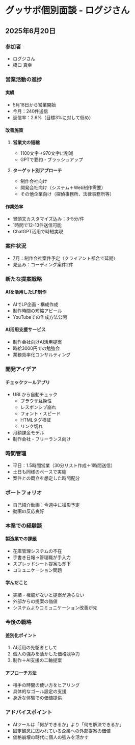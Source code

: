 # グッサポ個別面談 - ログジさん
## 2025年6月20日

### 参加者
- ログジさん
- 橋口 真幸

### 営業活動の進捗

#### 実績
- 5月18日から営業開始
- 今月：240件送信
- 返信率：2.6%（目標3%に対して低め）

#### 改善施策
1. **営業文の短縮**
   - 1100文字→970文字に削減
   - GPTで要約・ブラッシュアップ

2. **ターゲット別アプローチ**
   - 制作会社向け
   - 開発会社向け（システム＋Web制作需要）
   - その他企業向け（探偵事務所、法律事務所等）

#### 作業効率
- 冒頭文カスタマイズ込み：3-5分/件
- 1時間で12-13件送信可能
- ChatGPT活用で時短実現

### 案件状況
- 7月：制作会社案件予定（クライアント都合で延期）
- 見込み：コーディング案件2件

### 新たな提案戦略

#### AIを活用したLP制作
- AIでLP企画・構成作成
- 制作時間の短縮アピール
- YouTubeでの作成方法公開

#### AI活用支援サービス
- 制作会社向けAI活用提案
- 時給3000円での勉強会
- 業務効率化コンサルティング

### 開発アイデア

#### チェックツールアプリ
- URLから自動チェック
  - ブラウザ互換性
  - レスポンシブ崩れ
  - フォント・スピード
  - HTMLタグ検証
  - リンク切れ
- 月額課金モデル
- 制作会社・フリーランス向け

### 時間管理
- 平日：1.5時間営業（30分リスト作成＋1時間送信）
- 土日も同様のペースで実施
- 案件との両立を想定した時間配分

### ポートフォリオ
- 自己紹介動画：今週中に撮影予定
- 動画の反応良好

### 本業での経験談

#### 製造業での課題
- 在庫管理システムの不在
- 手書き日報→管理職が手入力
- スプレッドシート提案も却下
- コミュニケーション問題

#### 学んだこと
- 実績・権威がないと提案が通らない
- 外部からの提案の価値
- システムよりコミュニケーション改善が先

### 今後の戦略

#### 差別化ポイント
1. AI活用の先駆者として
2. 個人の強みを活かした価格競争力
3. 制作＋AI支援の二軸提案

#### アプローチ方法
- 相手の時間の使い方をヒアリング
- 具体的なゴール設定の支援
- 身近な体験での価値提供

### アドバイスポイント
- AIツールは「何ができるか」より「何を解決できるか」
- 固定観念に囚われている企業への外部提案の価値
- 価格崩壊の時代に個人の強みを活かす